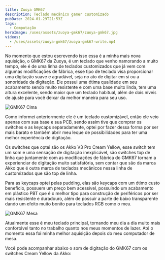 ```yaml
---
title: Zuoya GMK67
description: Teclado mecânico gamer customizado
pubDate: 2024-01-29T21:53Z
tags:
  - Computação
heroImage: /uses/assets/zuoya-gmk67/zuoya-gmk67.jpg
videos:
  - /uses/assets/zuoya-gmk67/zuoya-gmk67-write.mp4
---
```

No momento que estou escrevendo isso essa é a minha mais nova aquisição, o GMK67 da Zuoya, é um teclado que venho namorando a muito tempo, ele é de uma linha de teclados customizados que já vem com algumas modificações de fábrica, esse tipo de teclado visa proporcionar uma digitação suave e agradável, seja no ato de digitar em si ou a sonoridade da digitação. Ele possui uma ótima qualidade em seu acabamento sendo muito resistente e com uma base muito linda, tem uma altura excelente, sendo maior que um teclado habitual, além de dois níveis de ajuste para você deixar da melhor maneira para seu uso.

![GMK67 Cima](/uses/assets/zuoya-gmk67/gmk67-cima.jpg)

Como informei anteriormente ele é um teclado customizável, então ele veio apenas com sua base e sua PCB, sendo assim tive que comprar os switches e as keycaps separadamente, optei por fazer dessa forma por ser mais barato e também abrir meu leque de possibilidades para ter uma melhor experiência de digitação. 

Os switches que optei são os Akko V3 Pro Cream Yellow, esse switch tem um som e uma sensação de digitação inexplicável, são switches top de linha que juntamente com as modificações de fábrica do GMK67 tornam a experienciar de digitação muito satisfatória, sem contar que são da marca Akko que é outra marca de teclados mecânicos nessa linha de customizados que são top de linha.

Para as keycaps optei pelas pudding, elas são keycaps com um ótimo custo benefício, possuem um preço bem acessível, possuindo um acabamento em plástico PBT que é o melhor tipo para construção de periféricos por ser mais resistente e duradouro, além de possuir a parte de baixo transparente dando um efeito muito bonito para teclados RGB como o meu.

![GMK67 Mesa](/uses/assets/zuoya-gmk67/gmk67-mesa.jpg)

Atualmente esse é meu teclado principal, tornando meu dia a dia muito mais confortável tanto no trabalho quanto nos meus momentos de lazer. Até o momento essa foi minha melhor aquisição depois do meu computador de mesa.

Você pode acompanhar abaixo o som de digitação do GMK67 com os switches Cream Yellow da Akko:
